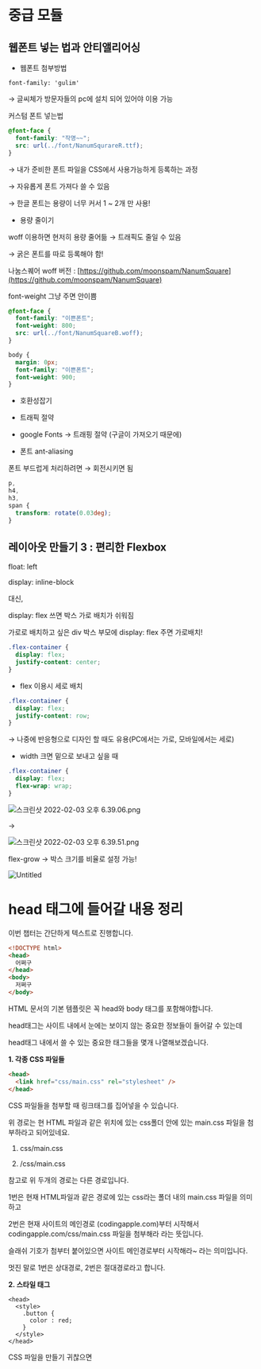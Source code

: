# 중급 모듈

## **웹폰트 넣는 법과 안티앨리어싱**

- 웹폰트 첨부방법

`font-family: 'gulim'`

→ 글씨체가 방문자들의 pc에 설치 되어 있어야 이용 가능

커스텀 폰트 넣는법

```css
@font-face {
  font-family: "작명~~";
  src: url(../font/NanumSqurareR.ttf);
}
```

→ 내가 준비한 폰트 파일을 CSS에서 사용가능하게 등록하는 과정

→ 자유롭게 폰트 가져다 쓸 수 있음

→ 한글 폰트는 용량이 너무 커서 1 ~ 2개 만 사용!

- 용량 줄이기

woff 이용하면 현저히 용량 줄어듦 → 트래픽도 줄일 수 있음

→ 굵은 폰트를 따로 등록해야 함!

나눔스퀘어 woff 버전 : [https://github.com/moonspam/NanumSquare](https://github.com/moonspam/NanumSquare)

font-weight 그냥 주면 안이쁨

```css
@font-face {
  font-family: "이쁜폰트";
  font-weight: 800;
  src: url(../font/NanumSquareB.woff);
}

body {
  margin: 0px;
  font-family: "이쁜폰트";
  font-weight: 900;
}
```

- 호환성잡기

- 트래픽 절약
- google Fonts → 트래핑 절약 (구글이 가져오기 때문에)
- 폰트 ant-aliasing

폰트 부드럽게 처리하려면 → 회전시키면 됨

```css
p,
h4,
h3,
span {
  transform: rotate(0.03deg);
}
```

## 레이아웃 만들기 3 : 편리한 Flexbox

float: left

display: inline-block

대신,

display: flex 쓰면 박스 가로 배치가 쉬워짐

가로로 배치하고 싶은 div 박스 부모에 display: flex 주면 가로배치!

```css
.flex-container {
  display: flex;
  justify-content: center;
}
```

- flex 이용시 세로 배치

```css
.flex-container {
  display: flex;
  justify-content: row;
}
```

→ 나중에 반응형으로 디자인 할 때도 유용(PC에서는 가로, 모바일에서는 세로)

- width 크면 밑으로 보내고 싶을 때

```css
.flex-container {
  display: flex;
  flex-wrap: wrap;
}
```

![스크린샷 2022-02-03 오후 6.39.06.png](https://s3-us-west-2.amazonaws.com/secure.notion-static.com/d1ed9c89-5879-46fa-bd95-166502b7dab8/스크린샷_2022-02-03_오후_6.39.06.png)

→

![스크린샷 2022-02-03 오후 6.39.51.png](https://s3-us-west-2.amazonaws.com/secure.notion-static.com/80422d3e-b10e-4b0c-ae17-218fc1afc4bd/스크린샷_2022-02-03_오후_6.39.51.png)

flex-grow → 박스 크기를 비율로 설정 가능!

![Untitled](https://s3-us-west-2.amazonaws.com/secure.notion-static.com/a1e6efbd-656c-454b-9ed6-2e7010a9a342/Untitled.png)

# **head 태그에 들어갈 내용 정리**

이번 챕터는 간단하게 텍스트로 진행합니다.

```html
<!DOCTYPE html>
<head>
  어쩌구
</head>
<body>
  저쩌구
</body>
```

HTML 문서의 기본 템플릿은 꼭 head와 body 태그를 포함해야합니다.

head태그는 사이트 내에서 눈에는 보이지 않는 중요한 정보들이 들어갈 수 있는데

head태그 내에서 쓸 수 있는 중요한 태그들을 몇개 나열해보겠습니다.

**1. 각종 CSS 파일들**

```html
<head>
  <link href="css/main.css" rel="stylesheet" />
</head>
```

CSS 파일들을 첨부할 때 링크태그를 집어넣을 수 있습니다.

위 경로는 현 HTML 파일과 같은 위치에 있는 css폴더 안에 있는 main.css 파일을 첨부하라고 되어있네요.

1. css/main.css

2. /css/main.css

참고로 위 두개의 경로는 다른 경로입니다.

1번은 현재 HTML파일과 같은 경로에 있는 css라는 폴더 내의 main.css 파일을 의미하고

2번은 현재 사이트의 메인경로 (codingapple.com)부터 시작해서 codingapple.com/css/main.css 파일을 첨부해라 라는 뜻입니다.

슬래쉬 기호가 첨부터 붙어있으면 사이트 메인경로부터 시작해라~ 라는 의미입니다.

멋진 말로 1번은 상대경로, 2번은 절대경로라고 합니다.

**2. 스타일 태그**

```
<head>
  <style>
    .button {
      color : red;
    }
  </style>
</head>
```

CSS 파일을 만들기 귀찮으면 <style> 태그를 열어서 CSS를 작성하기도 합니다.

CSS 파일과 유사하게 동작합니다.

<body> 안에 넣어도 동작하는데 html 파일안의 코드는 **위에 있을 수록 먼저 읽기 때문에**

<body>태그 맨 밑 같은 곳에 두면 사이트 로딩시 스타일이 잠깐 깨질 수 있습니다.

그래서 넣을거면 <head>에 넣는 사람이 많습니다.

**3. 사이트 제목**

```html
<head>
  <title>네이버입니다</title>
</head>
```

사이트 제목을 넣을 수 있습니다. (브라우저 탭에 뜨는 이름입니다)

**4. 여러가지 meta 태그**

```
<head>
  <meta charset="UTF-8">
  <meta name="description" content="자바스크립트 인강 전문 코딩애플입니다.">
  <meta name="keywords" content="HTML,CSS,JavaScript,자바스크립트,코딩">
  <meta name="viewport" content="width=device-width, initial-scale=1.0">
</head>
```

1. 사이트의 인코딩 형식을 지정할 때 charset="UTF-8" 이라고 속성을 적을 수 있습니다.

2. 사이트의 검색 결과 화면에 뜨는 글귀를 수정하고 싶으면 이런 속성들을 추가할 수 있습니다. name="description" content="어쩌구"

description은 구글 검색시 파란 제목으로 뜨는 글귀,

keywords는 검색에 도움을 주는 키워드 등입니다.

(이런건 온라인 마케팅 하는 사람들이 잘 압니다)

3. 사이트 초기 zoom 레벨이나 폭을 지정해주려면 name="viewport" 라는 속성을 부여하시면 됩니다.

width=device-width는 모바일 기기의 실제 폭으로 렌더링 해주세요 라는 뜻입니다.

요즘 스마트폰 가로 해상도가 1920px을 넘어가는 폰들이 많죠.

그럼 이것만 보고 1920px 에 해당하는 페이지를 띄워줄 수는 없겠죠?

그래서 실제 접속시 스마트폰 기기의 실제 가로폭을 보고 렌더링하라고 명령하는 부분이라고 보시면 됩니다.

initial-scale=1 이 부분은 접속시의 화면 줌레벨 설정입니다.

그래서 반응형 웹을 만들 때 저 meta 태그를 복붙하시고 시작하시면 되겠습니다.

**5. open graph**

```
<head>
  <meta property="og:image" content="/이미지경로.jpg">
  <meta property="og:description" content="사이트설명">
  <meta property="og:title" content="사이트제목">
</head>
```

facebook이 만든 og 라는 메타태그가 있습니다.

여러분이 가끔 카톡 페북 이런 곳에 링크를 공유하면

![https://codingapple.com/wp-content/uploads/2019/12/%EC%BA%A1%EC%B2%982.png](https://codingapple.com/wp-content/uploads/2019/12/%EC%BA%A1%EC%B2%982.png)

▲ 이런 식으로 박스가 뜨고 사이트 설명, 제목, 이미지가 뜹니다.

이걸 커스터마이징하고 싶으면 저런 meta 태그를 따로 집어넣으면 됩니다.

**6. Favicon**

```html
<head>
  <link rel="icon" href="아이콘경로.ico" type="image/x-icon" />
</head>
```

여러분의 웹사이트 제목 옆에 뜨는 아이콘을 커스터마이징하려면

이렇게 link 태그로 첨부하면 됩니다.

![https://codingapple.com/wp-content/uploads/2019/12/%EC%BA%A1%EC%B2%983.png](https://codingapple.com/wp-content/uploads/2019/12/%EC%BA%A1%EC%B2%983.png)

그럼 이렇게 아이콘이 생깁니다.

- ico 대신 png 파일로 넣어도 됩니다. ico가 호환성은 가장 좋습니다.
- 요즘은 32 x 32 사이즈로 제작하면 됩니다.
- 그리고 웹사이트를 바탕화면에 바로가기추가했을 경우 뜨는 아이콘도 커스터마이징 가능합니다.

rel="apple-touch-icon-precomposed"

이런 식으로 rel 속성을 조정하면 되는데 OS마다 요구하는 rel 속성이 달라서 필요해지면 찾아 적용하시거나

favicon generator 이런거 검색해서 한번 써보시면 OS별로 알아서 만들어줍니다.

## 반응형 레이아웃

반응형 사이트를 만들기 위한 태그

```html
<meta name="viewport" content="width=device-width, initial-scale=1.0" />
```

- CSS 파일

media query 문법

"현재 브라우저의 폭이 1200px 이하일 경우에 안에 있는 class를 적용해주세요~" 라는 뜻입니다.

여러개 원하는 만큼 사용가능합니다.

```css
@media screen and (max-width: 1200px) {
  .main-title {
    font-size: 30px;
  }
}
```

→ 여러 번 사용 가능

```css
@media screen and (max-width: 1200px) {
  .main-title {
    font-size: 30px;
  }
}
@media screen and (max-width: 768px) {
  .main0title {
    font-size: 20px;
  }
}
```

1200px → 여기부터 태블릿

992px, 768px,

576px → 여기부터 모바일

![스크린샷 2022-02-05 오후 6.01.58.png](https://s3-us-west-2.amazonaws.com/secure.notion-static.com/e2f0d9e9-f5ba-44e4-8ed2-8f642dbb49b7/스크린샷_2022-02-05_오후_6.01.58.png)

![스크린샷 2022-02-05 오후 6.06.30.png](https://s3-us-west-2.amazonaws.com/secure.notion-static.com/affcb6d5-6f2a-4d38-83e0-ed527d7ca54a/스크린샷_2022-02-05_오후_6.06.30.png)

```css
.product-container div {
  /* 부모태그 안에 있는 모든 div에 적용 */
  width: 300px;
  height: 300px;
}
```

media query 문법은 항상 맨 밑에 있어야 작동을 잘함

→ 코딩애플은 float으로 반응형 구현! → flex로 반응형 구현한 영상 찾아보기

## CSS 디버깅 하는법

css 짜다가 원하지 않는 방향으로 나타나면

→ 당연히 CSS 파일부터 찾아봐야 함(오래걸림)

→ 크롬 개발자도구 쓰면 빠름 → 우클릭, 검사

순서가 중요함 ! 위에 있을수록 우선적용! → 해당 부분 수정하기!

적용 안되고있는 스타일 → 취소선 적용됨

user agent stylesheet → 브라우저가 기본적으로 제공하는 스타일시트

## Font Awesom

1. CDN

절대경로(http~)로 작성 → 사이트 다운되면 CSS 이용 불가 할 수 있음

```html
<link
  rel="stylesheet"
  href="https://cdnjs.cloudflare.com/ajax/libs/font-awesome/5.15.4/css/all.min.css"
/>
```

1. 직접 다운로드

→ all.min.css → 첨부 (상대경로로)

```html
<link rel="stylesheet" href="fontawesome/css/all.min.css" />
```

→ 아이콘 html 태그 복사 붙여넣기 하면됨!

아이콘 넣은 다음 백그라운드 div의 border-radius 많이 주면 원이 됨!

ex)

```css
.product-container i {
background-color: burlywood;
width: 100px;
height: 100px;
**border-radius: 50px;**
padding-top: 25px;
}
```

![스크린샷 2022-02-07 오후 3.17.37.png](https://s3-us-west-2.amazonaws.com/secure.notion-static.com/ea66f374-c287-49db-be63-4b82315c3dcf/스크린샷_2022-02-07_오후_3.17.37.png)

## Transition 속성으로 CSS 애니매이션 구현하기

**숙제해결을 위한 overflow 속성**

```html
<div style="width: 50px; height: 50px; overflow: hidden">
  <p>aaaaaaaaaaaaaaaaaaa</p>
</div>
```

overflow라는 속성은 박스의 폭이나 높이를 초과하는 내부요소를 처리하기 위한 속성입니다.

hidden 값을 주면 넘치는 내부요소를 자동으로 잘라 없애줍니다.

그래서 위 예제는 박스를 넘어가는 글자를 잘라 없애줍니다.

글자 뿐만 아니라 이미지, 박스 이런게 넘쳐 흘러도 똑같이 잘라 없애줍니다.

overflow : visible은 넘치는 부분을 그대로 보여주고

overflow : scroll은 넘치는 요소를 보기 위한 스크롤바가 생길 수 있습니다.

**opacity 속성**

```css
.box {
  opacity: 0;
}
```

현재 HTML 요소의 투명도를 조절할 수 있습니다.

0부터 1까지의 실수를 입력할 수 있습니다.

0.5 이러면 반투명해짐

**transition 속성**

```css
.box {
  opacity: 0; /* 반투명 */
  transition: all 1s;
}
```

transition을 부여하면

여기에 적용된 CSS가 변할 때 서서히 변경해줍니다.

all은 모든 스타일이 변할 때 서서히 변경하라는 뜻이고 (all 대신 opacity 이렇게 하나만 줄 수도 있음)

1s 이건 1초에 걸쳐서 서서히 변경해달라는 뜻입니다.

**transition 세부 속성 살펴보기**

```css
.box {
  transition-delay: 1s; /* 시작 전 딜레이 */
  transition-duration: 0.5s; /* transition 작동 속도 */
  transition-property: opacity; /* 어떤 속성에 transition 입힐건지 */
  transition-timing-function: ease-in; /* 동작 속도 그래프조정 */
}
```

이런 식으로 세부설정도 가능합니다.

애니메이션 종류도 수십가지일텐데

그거 전부 하나하나 설명하려면 100강도 모자르기 때문에 귀찮으니

여러분은 그냥 애니메이션 만드는 법칙을 외워가시길 바랍니다.

이거 외우면 앞으로 혼자 알아서 만들 수 있음

**one-way 애니메이션 혼자 알아서 만드는 법 :**

one-way 애니메이션은 A에서 B로 정지없이 쭉 이동하는 애니메이션을 뜻합니다.

1. 시작스타일 정하기

2. 최종스타일 정하기

3. 언제 최종스타일로 변할지 트리거 주기 (대부분 마우스 올렸을 때임)

4. transition 으로 서서히 동작하게 만들기

이런 스텝으로 CSS 코드 짜면 끝입니다.

3번은 :hover 이런거 쓰면 된다는 소리입니다.

CSS만으로 만들 수 있는 트리거는 마우스 올렸을 때 이 정도가 가장 흔합니다.

나중에 자바스크립트를 배우게 되면

클릭시, 드래그시, 키 입력시 이런걸 전부 애니메이션 발동 트리거로 만들 수 있습니다.

**상품 진열 레이아웃**

```html
<div class="shop-bg">
  <div class="shop-container">
    <div class="shop-item">
      <div>
        <img src="img/product1.jpg" />
      </div>
    </div>
    <div class="shop-item">
      <img src="img/product2.jpg" />
    </div>
    <div class="shop-item">
      <img src="img/product3.jpg" />
    </div>
  </div>
</div>
```

```css
.shop-bg {
  background-color: #eee;
  padding: 20px;
}
.shop-container {
  display: flex;
  width: 90%;
  margin: auto;
}
.shop-item {
  width: 33%;
  padding: 10px;
}
.shop-item img {
  width: 100%;
  display: block;
}
```

```html
<div class="shop-bg">
  <div class="shop-container">
    <div class="shop-item">
      **
      <div style="position: relative">
        <!-- 부모 태그는 relatvie -->
        <div class="overlay"></div>
        <!--  자식은 absolute, 이미지 위에 박스하나 -->** <img ~ />
      </div>
    </div>
  </div>
</div>
```

```css
.overlay {
  position: absolute; /* 자식은 absolute */
  width: 100%;
  height: 100%;
  background: rgba(0, 0, 0, 0.5);
  opacity: 0; /* 애니메이션 시작 */
  transition: all 1s; /* 위에 있는 스타일이 변하면 1초 걸려서 서서히 변화해 주세요 */
}
.overlay:hover {
  opacity: 1;
}
```

검정색이 길게 나오면 img에 display: block; 주면 사라짐!

### 나의 풀이

```html

  <body>
    <div class="shop-bg">
      <div class="shop-container">
        <div class="shop-item">
        <div style="position: relative">
            <div class="overlay">70$</div>
            <img src="../home.jpeg" />
        </div>
          </div>
        <div class="shop-item">
          <img src="../home2.jpeg" />
        </div>
        <div class="shop-item">
          <img src="../home3.jpeg" />
        </div>
      </div>
    </div>
</div>
  </body>
```

```css
.shop-container {
  display: flex;
  justify-content: space-between;
  width: 100%;
  height: 100%;
  margin: auto;
}
.shop-item img {
  width: 200px;
  height: 200px;
}
.overlay {
  position: absolute; /* 자식은 absolute (붕뜬 상태) */
  width: 200px;
  height: 200px;
  background: rgba(0, 0, 0, 0.5);
  opacity: 0; /* 애니메이션 시작 */
  transition: all 1s; /* 위에 있는 스타일이 변하면 1초 걸려서 서서히 변화해 주세요 */
  font-size: 40px;
  text-align: center; /* 좌우 중앙 정렬*/
  color: white;
  line-height: 200px; /* 부모태그 높이랑 같게 해주면 상하도 중앙정렬 */
}
.overlay:hover {
  opacity: 1;
}
```

![스크린샷 2022-02-07 오후 7.37.26.png](https://s3-us-west-2.amazonaws.com/secure.notion-static.com/d6988758-762b-455b-92eb-622679eada58/스크린샷_2022-02-07_오후_7.37.26.png)
